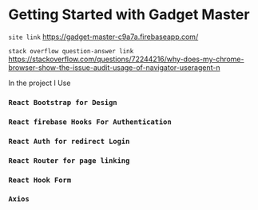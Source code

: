 # Getting Started with Gadget Master

`site link`
https://gadget-master-c9a7a.firebaseapp.com/

`stack overflow question-answer link`
https://stackoverflow.com/questions/72244216/why-does-my-chrome-browser-show-the-issue-audit-usage-of-navigator-useragent-n

In the project I Use

### `React Bootstrap for Design`

### `React firebase Hooks For Authentication`

### `React Auth for redirect Login`

### `React Router for page linking`

### `React Hook Form`

### `Axios`
